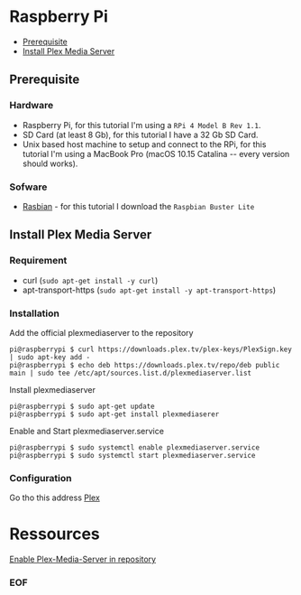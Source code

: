 # Raspberry Pi

* [Prerequisite](#prerequisite)
* [Install Plex Media Server](#install-plex-media-server)

## Prerequisite

### Hardware
* Raspberry Pi, for this tutorial I'm using a `RPi 4 Model B Rev 1.1`.
* SD Card (at least 8 Gb), for this tutorial I have a 32 Gb SD Card.
* Unix based host machine to setup and connect to the RPi, for this tutorial I'm using a MacBook Pro (macOS 10.15 Catalina -- every version should works).

### Sofware
* [Rasbian](https://www.raspberrypi.org/downloads/raspbian/) - for this tutorial I download the `Raspbian Buster Lite`

## Install Plex Media Server

### Requirement
* curl (`sudo apt-get install -y curl`)
* apt-transport-https (`sudo apt-get install -y apt-transport-https`)

### Installation
Add the official plexmediaserver to the repository
```console
pi@raspberrypi $ curl https://downloads.plex.tv/plex-keys/PlexSign.key | sudo apt-key add -
pi@raspberrypi $ echo deb https://downloads.plex.tv/repo/deb public main | sudo tee /etc/apt/sources.list.d/plexmediaserver.list
```

Install plexmediaserver
```console
pi@raspberrypi $ sudo apt-get update
pi@raspberrypi $ sudo apt-get install plexmediaserer
```

Enable and Start plexmediaserver.service
```console
pi@raspberrypi $ sudo systemctl enable plexmediaserver.service
pi@raspberrypi $ sudo systemctl start plexmediaserver.service
```

### Configuration
Go tho this address [Plex](raspberrypi.local:32400/manage)

# Ressources
[Enable Plex-Media-Server in repository](https://support.plex.tv/articles/235974187-enable-repository-updating-for-supported-linux-server-distributions/)

### EOF